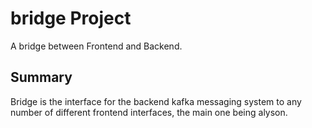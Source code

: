 # bridge Project


A bridge between Frontend and Backend.

## Summary

Bridge is the interface for the backend kafka messaging system to any number of different frontend interfaces, the main one being alyson.

